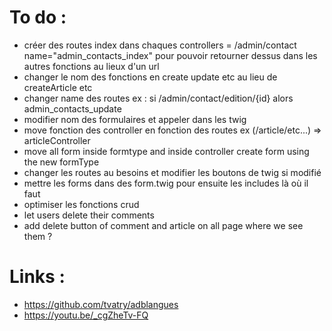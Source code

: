 # To do :
- créer des routes index dans chaques controllers = /admin/contact name="admin_contacts_index" pour pouvoir retourner dessus dans les autres fonctions au lieux d'un url
- changer le nom des fonctions en create update etc au lieu de createArticle etc
- changer name des routes ex : si /admin/contact/edition/{id} alors admin_contacts_update
- modifier nom des formulaires et appeler dans les twig
- move fonction des controller en fonction des routes ex (/article/etc...) => articleController
- move all form inside formtype and inside controller create form using the new formType
- changer les routes au besoins et modifier les boutons de twig si modifié
- mettre les forms dans des form.twig pour ensuite les includes là où il faut
- optimiser les fonctions crud
- let users delete their comments
- add delete button of comment and article on all page where we see them ?

# Links : 
- https://github.com/tvatry/adblangues
- https://youtu.be/_cgZheTv-FQ
